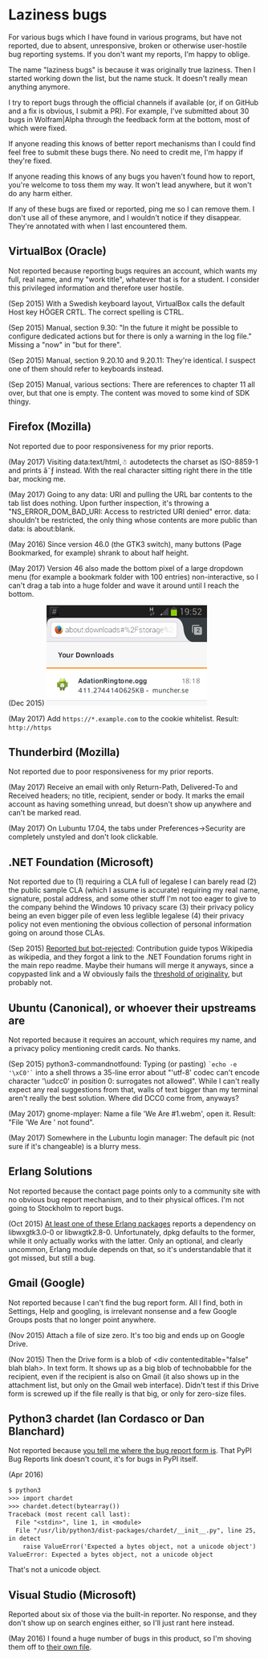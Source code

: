 Laziness bugs
=============

For various bugs which I have found in various programs, but have not reported, due to absent,
unresponsive, broken or otherwise user-hostile bug reporting systems. If you don't want my reports,
I'm happy to oblige.

The name "laziness bugs" is because it was originally true laziness. Then I started working down the
list, but the name stuck. It doesn't really mean anything anymore.

I try to report bugs through the official channels if available (or, if on GitHub and a fix is
obvious, I submit a PR). For example, I've submitted about 30 bugs in Wolfram|Alpha through the
feedback form at the bottom, most of which were fixed.

If anyone reading this knows of better report mechanisms than I could find feel free to submit
these bugs there. No need to credit me, I'm happy if they're fixed.

If anyone reading this knows of any bugs you haven't found how to report, you're welcome to toss
them my way. It won't lead anywhere, but it won't do any harm either.

If any of these bugs are fixed or reported, ping me so I can remove them. I don't use all of these
anymore, and I wouldn't notice if they disappear. They're annotated with when I last encountered
them.


VirtualBox (Oracle)
-------------------

Not reported because reporting bugs requires an account, which wants my full, real name, and my
"work title", whatever that is for a student. I consider this privileged information and therefore
user hostile.

(Sep 2015) With a Swedish keyboard layout, VirtualBox calls the default Host key HÖGER CRTL. The
correct spelling is CTRL.

(Sep 2015) Manual, section 9.30: "In the future it might be possible to configure dedicated actions
but for there is only a warning in the log file." Missing a "now" in "but for there".

(Sep 2015) Manual, section 9.20.10 and 9.20.11: They're identical. I suspect one of them should
refer to keyboards instead.

(Sep 2015) Manual, various sections: There are references to chapter 11 all over, but that one is
empty. The content was moved to some kind of SDK thingy.


Firefox (Mozilla)
-----------------

Not reported due to poor responsiveness for my prior reports.

(May 2017) Visiting data:text/html,☃ autodetects the charset as ISO-8859-1 and prints â˜ƒ instead.
With the real character sitting right there in the title bar, mocking me.

(May 2017) Going to any data: URI and pulling the URL bar contents to the tab list does nothing.
Upon further inspection, it's throwing a "NS_ERROR_DOM_BAD_URI: Access to restricted URI denied"
error. data: shouldn't be restricted, the only thing whose contents are more public than data: is
about:blank.

(May 2016) Since version 46.0 (the GTK3 switch), many buttons (Page Bookmarked, for example) shrank
to about half height.

(May 2017) Version 46 also made the bottom pixel of a large dropdown menu (for example a bookmark
folder with 100 entries) non-interactive, so I can't drag a tab into a huge folder and wave it
around until I reach the bottom.

(Dec 2015) ![Downloaded file: 411.2744140625KB](https://github.com/Alcaro/misctoys/blob/master/firefoxbug.png)

(May 2017) Add `https://*.example.com` to the cookie whitelist. Result: `http://https`


Thunderbird (Mozilla)
-----------------

Not reported due to poor responsiveness for my prior reports.

(May 2017) Receive an email with only Return-Path, Delivered-To and Received headers; no title,
recipient, sender or body. It marks the email account as having something unread, but doesn't show
up anywhere and can't be marked read.

(May 2017) On Lubuntu 17.04, the tabs under Preferences->Security are completely unstyled and don't
look clickable.


.NET Foundation (Microsoft)
---------------------------

Not reported due to (1) requiring a CLA full of legalese I can barely read (2) the public sample CLA
(which I assume is accurate) requiring my real name, signature, postal address, and some other stuff
I'm not too eager to give to the company behind the Windows 10 privacy scare (3) their privacy
policy being an even bigger pile of even less leglible legalese (4) their privacy policy not even
mentioning the obvious collection of personal information going on around those CLAs.

(Sep 2015) [Reported but bot-rejected](https://github.com/dotnet/coreclr/pull/1644): Contribution
guide typos Wikipedia as wikipedia, and they forgot a link to the .NET Foundation forums right in
the main repo readme. Maybe their humans will merge it anyways, since a copypasted link and a W
obviously fails the [threshold of originality](https://en.wikipedia.org/wiki/Threshold_of_originality),
but probably not.


Ubuntu (Canonical), or whoever their upstreams are
--------------------------------------------------

Not reported because it requires an account, which requires my name, and a privacy policy mentioning
credit cards. No thanks.

(Sep 2015) python3-commandnotfound: Typing (or pasting) ``` `echo -e '\xC0'` ``` into a shell throws a 35-line
error about "'utf-8' codec can't encode character '\udcc0' in position 0: surrogates not allowed".
While I can't really expect any real suggestions from that, walls of text bigger than my terminal
aren't really the best solution. Where did DCC0 come from, anyways?

(May 2017) gnome-mplayer: Name a file 'We Are #1.webm', open it. Result: "File 'We Are ' not found".

(May 2017) Somewhere in the Lubuntu login manager: The default pic (not sure if it's changeable) is
a blurry mess.


Erlang Solutions
----------------

Not reported because the contact page points only to a community site with no obvious bug report
mechanism, and to their physical offices. I'm not going to Stockholm to report bugs.

(Oct 2015) [At least one of these Erlang packages](https://www.erlang-solutions.com/downloads/download-erlang-otp)
reports a dependency on libwxgtk3.0-0 or libwxgtk2.8-0. Unfortunately, dpkg defaults to the former,
while it only actually works with the latter. Only an optional, and clearly uncommon,
Erlang module depends on that, so it's understandable that it got missed, but still a bug.


Gmail (Google)
--------------

Not reported because I can't find the bug report form. All I find, both in Settings, Help and
googling, is irrelevant nonsense and a few Google Groups posts that no longer point anywhere.

(Nov 2015) Attach a file of size zero. It's too big and ends up on Google Drive.

(Nov 2015) Then the Drive form is a blob of \<div contenteditable="false" blah blah>. In text form.
It shows up as a big blob of technobabble for the recipient, even if the recipient is also on Gmail
(it also shows up in the attachment list, but only on the Gmail web interface). Didn't test if this
Drive form is screwed up if the file really is that big, or only for zero-size files.


Python3 chardet (Ian Cordasco or Dan Blanchard)
-----------------------------------------------

Not reported because [you tell me where the bug report form is](https://pypi.python.org/pypi/chardet).
That PyPI Bug Reports link doesn't count, it's for bugs in PyPI itself.

(Apr 2016)
```
$ python3
>>> import chardet
>>> chardet.detect(bytearray())
Traceback (most recent call last):
  File "<stdin>", line 1, in <module>
  File "/usr/lib/python3/dist-packages/chardet/__init__.py", line 25, in detect
    raise ValueError('Expected a bytes object, not a unicode object')
ValueError: Expected a bytes object, not a unicode object
```

That's not a unicode object.


Visual Studio (Microsoft)
-------------------------

Reported about six of those via the built-in reporter. No response, and they don't show up on search
engines either, so I'll just rant here instead.

(May 2016) I found a huge number of bugs in this product, so I'm shoving them off to
[their own file](vstudiobugs.md).
